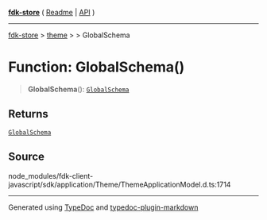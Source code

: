 [**fdk-store**](../../../README.md) ( [Readme](../../../README.md) \| [API](../../../API.md) )

---

[fdk-store](../../../API.md) > [theme](../../README.md) > [<internal>](../README.md) > GlobalSchema

# Function: GlobalSchema()

> **GlobalSchema**(): [`GlobalSchema`](../type-aliases/type-alias.GlobalSchema.md)

## Returns

[`GlobalSchema`](../type-aliases/type-alias.GlobalSchema.md)

## Source

node_modules/fdk-client-javascript/sdk/application/Theme/ThemeApplicationModel.d.ts:1714

---

Generated using [TypeDoc](https://typedoc.org/) and [typedoc-plugin-markdown](https://www.npmjs.com/package/typedoc-plugin-markdown)
